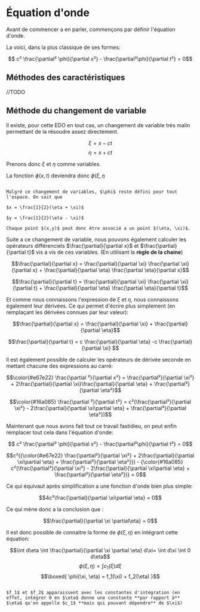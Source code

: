 # Équation d'onde

Avant de commencer a en parler, commençons par définir l'équation d'onde. 

La voici, dans la plus classique de ses formes:

$$ c² \frac{\partial² \phi}{\partial x²} - \frac{\partial²\phi}{\partial t²} = 0$$


## Méthodes des caractéristiques

//TODO

## Méthode du changement de variable

Il existe, pour cette EDO en tout cas, un changement de variable très malin permettant de la résoudre assez directement.

$$ \xi = x - ct $$
$$ \eta = x + ct $$

Prenons donc $\xi$ et $\eta$ comme variables.

La fonction $\phi(x,t)$ deviendra donc $\phi(\xi, \eta$

```admonish note

Malgré ce changement de variables, $\phi$ reste défini pour tout l'espace. On sait que 

$x = \frac{1}{2}(\eta + \xi)$

$y = \frac{1}{2}(\eta - \xi)$

Chaque point $(x,y)$ peut donc être associé a un point $(\eta, \xi)$.

```

Suite a ce changement de variable, nous pouvons également calculer les opérateurs différenciels $\frac{\partial}{\partial x}$ et $\frac{\partial}{\partial t}$ 
vis a vis de ces variables. (En utilisant la **règle de la chaine**)

$$\frac{\partial}{\partial x} = \frac{\partial}{\partial \xi} \frac{\partial \xi}{\partial x} + \frac{\partial}{\partial \eta} \frac{\partial \eta}{\partial x}$$

$$\frac{\partial}{\partial t} = \frac{\partial}{\partial \xi} \frac{\partial \xi}{\partial t} + \frac{\partial}{\partial \eta} \frac{\partial \eta}{\partial t}$$

Et comme nous connaissons l'expression de $\xi$ et $\eta$, nous connaissons également leur dérivées. 
Ce qui permet d'écrire plus simplement (en remplaçant les dérivées connues par leur valeur):

$$\frac{\partial}{\partial x} = \frac{\partial}{\partial \xi} + \frac{\partial}{\partial \eta}$$

$$\frac{\partial}{\partial t} =  c \frac{\partial}{\partial \eta} -c \frac{\partial}{\partial \xi} $$

Il est également possible de calculer les opérateurs de dérivée seconde en mettant chacune des expressions au carré:

$$\color{#e67e22} \frac{\partial ²}{\partial x²} = \frac{\partial²}{\partial \xi²} + 2\frac{\partial}{\partial \xi}\frac{\partial}{\partial \eta} + \frac{\partial²}{\partial \eta²}$$

$$\color{#16a085} \frac{\partial ²}{\partial t²} = c²(\frac{\partial²}{\partial \xi²} - 2\frac{\partial}{\partial \xi\partial \eta} + \frac{\partial²}{\partial \eta²})$$


Maintenant que nous avons fait tout ce travail fastidieu, on peut enfin remplacer tout cela dans l'équation d'onde:

$$ c² \frac{\partial² \phi}{\partial x²} - \frac{\partial²\phi}{\partial t²} = 0$$

$$c²({\color{#e67e22} \frac{\partial²}{\partial \xi²} + 2\frac{\partial}{\partial \xi\partial \eta} + \frac{\partial²}{\partial \eta²}}) - {\color{#16a085} c²(\frac{\partial²}{\partial \xi²} - 2\frac{\partial}{\partial \xi\partial \eta} + \frac{\partial²}{\partial \eta²})} = 0$$

Ce qui équivaut après simplification a une fonction d'onde bien plus simple:

$$4c²\frac{\partial}{\partial \xi\partial \eta} = 0$$

Ce qui mène donc a la conclusion que :

$$\frac{\partial}{\partial \xi \partial\eta} = 0$$

Il est donc possible de connaitre la forme de $\phi(\xi, \eta)$ en intégrant cette équation:

$$\int d\eta \int \frac{\partial}{\partial \xi \partial \eta} d\xi= \int d\xi \int 0 d\eta$$
$$\phi(\xi, \eta) = \int c_1(\xi) d\xi $$
$$\boxed{ \phi(\xi, \eta) = f_1(\xi) + f_2(\eta) }$$


```admonish warning title="Important"

$f_1$ et $f_2$ apparaissent avec les constantes d'intégration (en effet, intégrer 0 en $\eta$ donne une constante **par rapport à** $\eta$ qu'on appelle $c_1$ **mais qui pouvant dépendre** de $\xi$)

```




